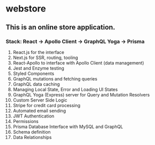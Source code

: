 # webstore
## This is an online store application.
### Stack: React -> Apollo Client -> GraphQL Yoga -> Prisma

1. React.js for the interface
2. Next.js for SSR, routing, tooling
3. React-Apollo to interface with Apollo Client (data management)
4. Jest and Enzyme testing
5. Styled Components
6. GraphQL mutations and fetching queries
7. GraphQL data caching
8. Managing Local State, Error and Loading UI States
9. GraphQL Yoga (Express) server for Query and Mutation Resolvers
10. Custom Server Side Logic
11. Stripe for credit card processing
12. Automated email sending
13. JWT Authentication
14. Permissions
15. Prisma Database Interface with MySQL and GraphQL
16. Schema definition
17. Data Relationships
